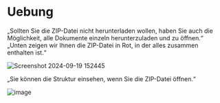 # Uebung 






„Sollten Sie die ZIP-Datei nicht herunterladen wollen, haben Sie auch die Möglichkeit, alle Dokumente einzeln herunterzuladen und zu öffnen.“
„Unten zeigen wir Ihnen die ZIP-Datei in Rot, in der alles zusammen enthalten ist.“




![Screenshot 2024-09-19 152445](https://github.com/user-attachments/assets/85ebeebf-6c5a-45fb-a944-f0f4fa57b78c)




„Sie können die Struktur einsehen, wenn Sie die ZIP-Datei öffnen.“


![image](https://github.com/user-attachments/assets/8951c8e4-f359-4866-81a5-2f5c29df14ad)
